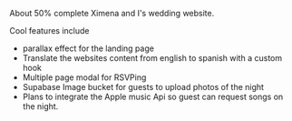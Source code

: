 About 50% complete Ximena and I's wedding website.

Cool features include

  - parallax effect for the landing page
  - Translate the websites content from english to spanish with a custom hook
  - Multiple page modal for RSVPing
  - Supabase Image bucket for guests to upload photos of the night
  - Plans to integrate the Apple music Api so guest can request songs on the night.
